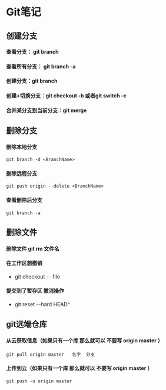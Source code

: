 <!--
 * @Description: 简单描述一下这个脚本
 * @Autor: lxyok
 * @Date: 2019-09-25 17:40:30
 * @LastEditors: lxyok
 * @LastEditTime: 2019-09-27 12:37:58
 -->
# Git笔记

## 创建分支  
#### 查看分支：   git branch  
#### 查看所有分支： git branch -a   
#### 创建分支：git branch <name>  
#### 创建+切换分支：git checkout -b <name>或者git switch -c <name>  
#### 合并某分支到当前分支：git merge <name>  
## 删除分支
#### 删除本地分支
`git branch -d <BranchName>`
#### 删除远程分支
`git push origin --delete <BranchName>`
#### 查看删除后分支
`git branch -a`
## 删除文件
#### 删除文件 git rm 文件名
#### 在工作区想撤销
- git checkout -- file  
#### 提交到了暂存区  撤消操作  
- git reset --hard HEAD^

## git远端仓库  
#### 从云获取信息（如果只有一个库 那么就可以 不要写 origin master ）   
``` git
git pull origin master   名字  分支
```    
#### 上传到云（如果只有一个库 那么就可以 不要写 origin master ）   
``` git
git push -u origin master
```